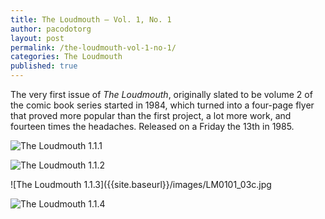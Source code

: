 ```yaml
---
title: The Loudmouth — Vol. 1, No. 1
author: pacodotorg
layout: post
permalink: /the-loudmouth-vol-1-no-1/
categories: The Loudmouth
published: true
---
```

The very first issue of _The Loudmouth_, originally slated to be volume 2 of the comic book series started in 1984, which turned into a four-page flyer that proved more popular than the first project, a lot more work, and fourteen times the headaches. Released on a Friday the 13th in 1985.

![The Loudmouth 1.1.1]({{site.baseurl}}/images/LM0101_01c.jpg)

![The Loudmouth 1.1.2]({{site.baseurl}}/images/LM0101_02c.jpg)

![The Loudmouth 1.1.3]({{site.baseurl}}/images/LM0101_03c.jpg

![The Loudmouth 1.1.4]({{site.baseurl}}/images/LM0101_04c.jpg)

